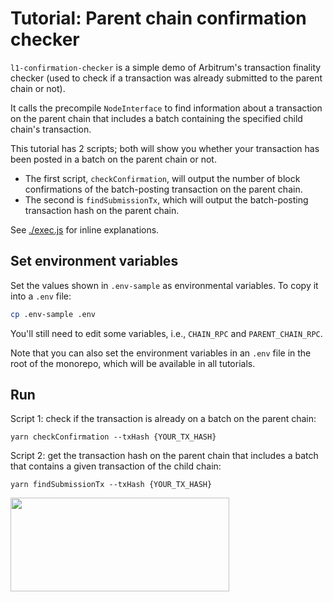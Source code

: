 # Tutorial: Parent chain confirmation checker

`l1-confirmation-checker` is a simple demo of Arbitrum's transaction finality checker (used to check if a transaction was already submitted to the parent chain or not).

It calls the precompile `NodeInterface` to find information about a transaction on the parent chain that includes a batch containing the specified child chain's transaction.

This tutorial has 2 scripts; both will show you whether your transaction has been posted in a batch on the parent chain or not.

- The first script, `checkConfirmation`, will output the number of block confirmations of the batch-posting transaction on the parent chain.
- The second is `findSubmissionTx`, which will output the batch-posting transaction hash on the parent chain.

See [./exec.js](./scripts/exec.js) for inline explanations.

## Set environment variables

Set the values shown in `.env-sample` as environmental variables. To copy it into a `.env` file:

```bash
cp .env-sample .env
```

You'll still need to edit some variables, i.e., `CHAIN_RPC` and `PARENT_CHAIN_RPC`.

Note that you can also set the environment variables in an `.env` file in the root of the monorepo, which will be available in all tutorials.

## Run

Script 1: check if the transaction is already on a batch on the parent chain:

```
yarn checkConfirmation --txHash {YOUR_TX_HASH}
```

Script 2: get the transaction hash on the parent chain that includes a batch that contains a given transaction of the child chain:

```
yarn findSubmissionTx --txHash {YOUR_TX_HASH}
```

<p align="left">
  <img width="350" height="150" src= "../../assets/logo.svg" />
</p>
